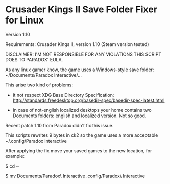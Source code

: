 Crusader Kings II Save Folder Fixer for Linux
=============================================

Version 1.10

Requirements: Crusader Kings II, version 1.10 (Steam version tested)

DISCLAIMER: I'M NOT RESPONSIBLE FOR ANY VIOLATIONS THIS SCRIPT DOES TO PARADOX' EULA.

As any linux gamer know, the game uses a Windows-style save folder:
~/Documents/Paradox Interactive/...

This arise two kind of problems:

 - it not respect XDG Base Directory Specification:
   http://standards.freedesktop.org/basedir-spec/basedir-spec-latest.html

 - in case of not-english localized desktops your home contains two Documents
   folders: english and localized version. Not so good.

Recent patch 1.10 from Paradox didn't fix this issue.

This scripts rewrites 9 bytes in ck2 so the game uses a more acceptable
~/.config/Paradox Interactive

After applying the fix move your saved games to the new location,
for example:

$ cd ~

$ mv Documents/Paradox\ Interactive .config/Paradox\ Interactive